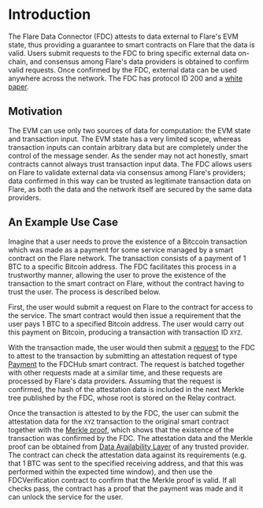 # Introduction
The Flare Data Connector (FDC) attests to data external to Flare's EVM state, thus providing a guarantee to smart contracts on Flare that the data is valid. Users submit requests to the FDC to bring specific external data on-chain, and consensus among Flare's data providers is obtained to confirm valid requests. Once confirmed by the FDC, external data can be used anywhere across the network. The FDC has protocol ID 200 and a [white paper](https://flare.network/wp-content/uploads/FDC_WP_14012025.pdf).
## Motivation
The EVM can use only two sources of data for computation: the EVM state and transaction input. The EVM state has a very limited scope, whereas transaction inputs can contain arbitrary data but are completely under the control of the message sender. As the sender may not act honestly, smart contracts cannot always trust transaction input data. The FDC allows users on Flare to validate external data via consensus among Flare's providers; data confirmed in this way can be trusted as legitimate transaction data on Flare, as both the data and the network itself are secured by the same data providers.

## An Example Use Case
Imagine that a user needs to prove the existence of a Bitccoin transaction which was made as a payment for some service managed by a smart contract on the Flare network. The transaction consists of a payment of 1 BTC to a specific Bitcoin address. The FDC facilitates this process in a trustworthy manner, allowing the user to prove the existence of the transaction to the smart contract on Flare, without the contract having to trust the user. The process is described below.

First, the user would submit a request on Flare to the contract for access to the service. The smart contract would then issue a requirement that the user pays 1 BTC to a specified Bitcoin address. The user would carry out this payment on Bitcoin, producing a transaction with transaction ID `XYZ`.

With the transaction made, the user would then submit a [request](./MakingRequest.md) to the FDC to attest to the transaction by submitting an attestation request of type [Payment](./AttestationTypes/Payment.md) to the FDCHub smart contract. The request is batched together with other requests made at a similar time, and these requests are processed by Flare's data providers. Assuming that the request is confirmed, the hash of the attestation data is included in the next Merkle tree published by the FDC, whose root is stored on the Relay contract.

Once the transaction is attested to by the FDC, the user can submit the attestation data for the `XYZ` transaction to the original smart contract together with the [Merkle proof](../Utilities/MerkleTree.md#merkle-proof), which shows that the existence of the transaction was confirmed by the FDC. The attestation data and the Merkle proof can be obtained from [Data Availability Layer](../FSP/DataAvailability.md) of any trusted provider. The contract can check the attestation data against its requirements (e.g. that 1 BTC was sent to the specified receiving address, and that this was performed within the expected time window), and then use the FDCVerification contract to confirm that the Merkle proof is valid. If all checks pass, the contract has a proof that the payment was made and it can unlock the service for the user.
